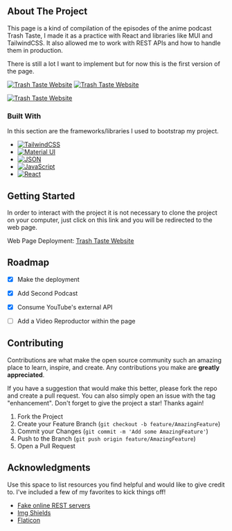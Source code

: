 ## About The Project

This page is a kind of compilation of the episodes of the anime podcast Trash Taste, I made it as a practice with React and libraries like MUI and TailwindCSS. It also allowed me to work with REST APIs and how to handle them in production. 

There is still a lot I want to implement but for now this is the first version of the page.

[![Trash Taste Website][product-screenshot1]](https://trash-taste-podcast.netlify.app)
[![Trash Taste Website][product-screenshot2]](https://trash-taste-podcast.netlify.app)

[![Trash Taste Website][product-screenshot-afterdark]](https://trash-taste-podcast.netlify.app/after-dark)



### Built With

In this section are the frameworks/libraries I used to bootstrap my project.

* [![TailwindCSS][TCSS]][Tailwind-url]
* [![Material UI][MUI]][MUI-url]
* [![JSON][json]][JSON-url]
* [![JavaScript][JS]][JavaScript-url]
* [![React][React.js]][React-url]



<!-- GETTING STARTED -->
## Getting Started

In order to interact with the project it is not necessary to clone the project on your computer, just click on this link and you will be redirected to the web page.

Web Page Deployment: [Trash Taste Website](https://itsjrillo-trashtaste.netlify.app)



<!-- ROADMAP -->
## Roadmap

- [x] Make the deployment
- [x] Add Second Podcast 
- [x] Consume YouTube's external API
- [ ] Add a Video Reproductor within the page



<!-- CONTRIBUTING -->
## Contributing

Contributions are what make the open source community such an amazing place to learn, inspire, and create. Any contributions you make are **greatly appreciated**.

If you have a suggestion that would make this better, please fork the repo and create a pull request. You can also simply open an issue with the tag "enhancement".
Don't forget to give the project a star! Thanks again!

1. Fork the Project
2. Create your Feature Branch (`git checkout -b feature/AmazingFeature`)
3. Commit your Changes (`git commit -m 'Add some AmazingFeature'`)
4. Push to the Branch (`git push origin feature/AmazingFeature`)
5. Open a Pull Request




<!-- ACKNOWLEDGMENTS -->
## Acknowledgments

Use this space to list resources you find helpful and would like to give credit to. I've included a few of my favorites to kick things off!
* [Fake online REST servers](https://my-json-server.typicode.com)
* [Img Shields](https://shields.io)
* [Flaticon](https://flaticon.com)




<!-- MARKDOWN LINKS & IMAGES -->
<!-- https://www.markdownguide.org/basic-syntax/#reference-style-links -->

[product-screenshot1]: https://snipboard.io/8r15ie.jpg
[product-screenshot2]: https://snipboard.io/e4f7pd.jpg

[product-screenshot-afterdark]: https://snipboard.io/vtUXn8.jpg

[React.js]: https://img.shields.io/badge/React-20232A?style=for-the-badge&logo=react&logoColor=61DAFB
[React-url]: https://reactjs.org/
[TCSS]: https://img.shields.io/badge/TailwindCSS-07adca?style=for-the-badge&logo=tailwindCSS&logoColor=white
[Tailwind-url]: https://tailwindcss.com
[MUI]: https://img.shields.io/badge/MUI-0079f2?style=for-the-badge&logo=MUI&logoColor=white
[MUI-url]: https://mui.com
[json]: https://img.shields.io/badge/JSON-4a4a4a?style=for-the-badge&logo=JSON&logoColor=white
[JSON-url]: https://www.json.org/json-es.html
[JS]: https://img.shields.io/badge/JavaScript-efd81d?style=for-the-badge&logo=JavaScript&logoColor=black
[JavaScript-url]: https://developer.mozilla.org/es/docs/Web/JavaScript

